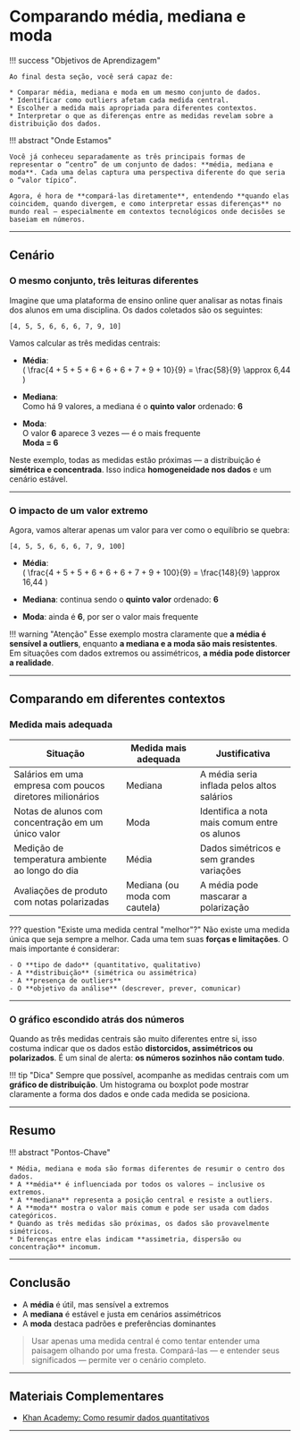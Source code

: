 # Comparando média, mediana e moda

!!! success "Objetivos de Aprendizagem"

    Ao final desta seção, você será capaz de:

    * Comparar média, mediana e moda em um mesmo conjunto de dados.
    * Identificar como outliers afetam cada medida central.
    * Escolher a medida mais apropriada para diferentes contextos.
    * Interpretar o que as diferenças entre as medidas revelam sobre a distribuição dos dados.

!!! abstract "Onde Estamos"

    Você já conheceu separadamente as três principais formas de representar o “centro” de um conjunto de dados: **média, mediana e moda**. Cada uma delas captura uma perspectiva diferente do que seria o “valor típico”.

    Agora, é hora de **compará-las diretamente**, entendendo **quando elas coincidem, quando divergem, e como interpretar essas diferenças** no mundo real — especialmente em contextos tecnológicos onde decisões se baseiam em números.

---

## Cenário

### O mesmo conjunto, três leituras diferentes

Imagine que uma plataforma de ensino online quer analisar as notas finais dos alunos em uma disciplina. Os dados coletados são os seguintes:

```
[4, 5, 5, 6, 6, 6, 7, 9, 10]
```

Vamos calcular as três medidas centrais:

- **Média**:  
  \( \frac{4 + 5 + 5 + 6 + 6 + 6 + 7 + 9 + 10}{9} = \frac{58}{9} \approx 6,44 \)

- **Mediana**:  
  Como há 9 valores, a mediana é o **quinto valor** ordenado: **6**

- **Moda**:  
  O valor **6** aparece 3 vezes — é o mais frequente  
  **Moda = 6**

Neste exemplo, todas as medidas estão próximas — a distribuição é **simétrica e concentrada**. Isso indica **homogeneidade nos dados** e um cenário estável.

---

### O impacto de um valor extremo

Agora, vamos alterar apenas um valor para ver como o equilíbrio se quebra:

```
[4, 5, 5, 6, 6, 6, 7, 9, 100]
```

- **Média**:  
  \( \frac{4 + 5 + 5 + 6 + 6 + 6 + 7 + 9 + 100}{9} = \frac{148}{9} \approx 16,44 \)

- **Mediana**: continua sendo o **quinto valor** ordenado: **6**

- **Moda**: ainda é **6**, por ser o valor mais frequente

!!! warning "Atenção"
    Esse exemplo mostra claramente que **a média é sensível a outliers**, enquanto **a mediana e a moda são mais resistentes**. Em situações com dados extremos ou assimétricos, **a média pode distorcer a realidade**.

---

## Comparando em diferentes contextos


### Medida mais adequada

| Situação                                               | Medida mais adequada       | Justificativa                                         |
|--------------------------------------------------------|----------------------------|-------------------------------------------------------|
| Salários em uma empresa com poucos diretores milionários | Mediana                   | A média seria inflada pelos altos salários            |
| Notas de alunos com concentração em um único valor      | Moda                      | Identifica a nota mais comum entre os alunos          |
| Medição de temperatura ambiente ao longo do dia         | Média                     | Dados simétricos e sem grandes variações              |
| Avaliações de produto com notas polarizadas             | Mediana (ou moda com cautela) | A média pode mascarar a polarização                 |

??? question "Existe uma medida central "melhor"?"
    Não existe uma medida única que seja sempre a melhor. Cada uma tem suas **forças e limitações**. O mais importante é considerar:

    - O **tipo de dado** (quantitativo, qualitativo)
    - A **distribuição** (simétrica ou assimétrica)
    - A **presença de outliers**
    - O **objetivo da análise** (descrever, prever, comunicar)

---


### O gráfico escondido atrás dos números

Quando as três medidas centrais são muito diferentes entre si, isso costuma indicar que os dados estão **distorcidos, assimétricos ou polarizados**. É um sinal de alerta: **os números sozinhos não contam tudo**.

!!! tip "Dica"
    Sempre que possível, acompanhe as medidas centrais com um **gráfico de distribuição**. Um histograma ou boxplot pode mostrar claramente a forma dos dados e onde cada medida se posiciona.

---

## Resumo

!!! abstract "Pontos-Chave"

    * Média, mediana e moda são formas diferentes de resumir o centro dos dados.
    * A **média** é influenciada por todos os valores — inclusive os extremos.
    * A **mediana** representa a posição central e resiste a outliers.
    * A **moda** mostra o valor mais comum e pode ser usada com dados categóricos.
    * Quando as três medidas são próximas, os dados são provavelmente simétricos.
    * Diferenças entre elas indicam **assimetria, dispersão ou concentração** incomum.

---

## Conclusão

- A **média** é útil, mas sensível a extremos  
- A **mediana** é estável e justa em cenários assimétricos  
- A **moda** destaca padrões e preferências dominantes

> Usar apenas uma medida central é como tentar entender uma paisagem olhando por uma fresta. Compará-las — e entender seus significados — permite ver o cenário completo.

---

## Materiais Complementares

- [Khan Academy: Como resumir dados quantitativos](https://pt.khanacademy.org/math/statistics-probability/summarizing-quantitative-data)


---